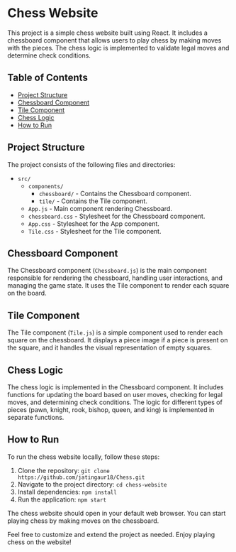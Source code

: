 # Chess Website

This project is a simple chess website built using React. It includes a chessboard component that allows users to play chess by making moves with the pieces. The chess logic is implemented to validate legal moves and determine check conditions.

## Table of Contents
- [Project Structure](#project-structure)
- [Chessboard Component](#chessboard-component)
- [Tile Component](#tile-component)
- [Chess Logic](#chess-logic)
- [How to Run](#how-to-run)

## Project Structure

The project consists of the following files and directories:

- `src/`
  - `components/`
    - `chessboard/` - Contains the Chessboard component.
    - `tile/` - Contains the Tile component.
  - `App.js` - Main component rendering Chessboard.
  - `chessboard.css` - Stylesheet for the Chessboard component.
  - `App.css` - Stylesheet for the App component.
  - `Tile.css` - Stylesheet for the Tile component.

## Chessboard Component

The Chessboard component (`Chessboard.js`) is the main component responsible for rendering the chessboard, handling user interactions, and managing the game state. It uses the Tile component to render each square on the board.

## Tile Component

The Tile component (`Tile.js`) is a simple component used to render each square on the chessboard. It displays a piece image if a piece is present on the square, and it handles the visual representation of empty squares.

## Chess Logic

The chess logic is implemented in the Chessboard component. It includes functions for updating the board based on user moves, checking for legal moves, and determining check conditions. The logic for different types of pieces (pawn, knight, rook, bishop, queen, and king) is implemented in separate functions.

## How to Run

To run the chess website locally, follow these steps:

1. Clone the repository: `git clone https://github.com/jatingaur18/Chess.git`
2. Navigate to the project directory: `cd chess-website`
3. Install dependencies: `npm install`
4. Run the application: `npm start`

The chess website should open in your default web browser. You can start playing chess by making moves on the chessboard.

Feel free to customize and extend the project as needed. Enjoy playing chess on the website!